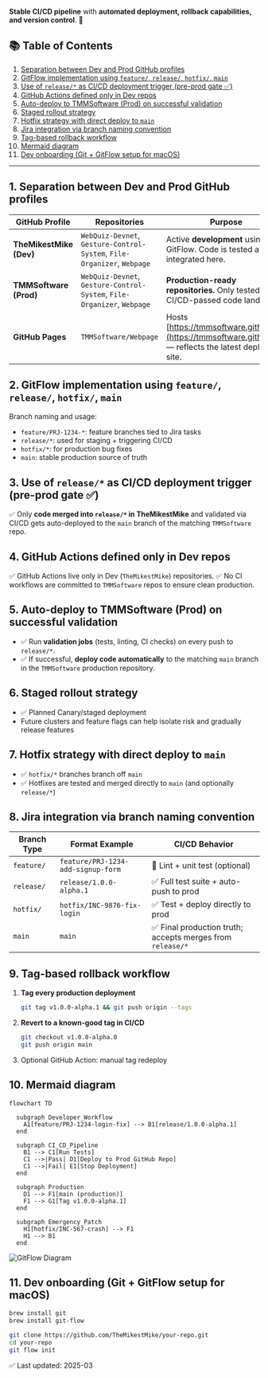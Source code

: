 **Stable CI/CD pipeline** with **automated deployment, rollback capabilities, and version control**. 🚀

## 📚 Table of Contents

1. [Separation between Dev and Prod GitHub profiles](#1-separation-between-dev-and-prod-github-profiles)
2. [GitFlow implementation using `feature/`, `release/`, `hotfix/`, `main`](#2-gitflow-implementation-using-feature-release-hotfix-main)
3. [Use of `release/*` as CI/CD deployment trigger (pre-prod gate ✅)](#3-use-of-release-as-cicd-deployment-trigger-pre-prod-gate-)
4. [GitHub Actions defined only in Dev repos](#4-github-actions-defined-only-in-dev-repos)
5. [Auto-deploy to TMMSoftware (Prod) on successful validation](#5-auto-deploy-to-tmmsoftware-prod-on-successful-validation)
6. [Staged rollout strategy](#6-staged-rollout-strategy)
7. [Hotfix strategy with direct deploy to `main`](#7-hotfix-strategy-with-direct-deploy-to-main)
8. [Jira integration via branch naming convention](#8-jira-integration-via-branch-naming-convention)
9. [Tag-based rollback workflow](#9-tag-based-rollback-workflow)
10. [Mermaid diagram](#10-mermaid-diagram)
11. [Dev onboarding (Git + GitFlow setup for macOS)](#11-dev-onboarding-git--gitflow-setup-for-macos)

---

## 1. Separation between Dev and Prod GitHub profiles

| **GitHub Profile**   | **Repositories** | **Purpose** |
|----------------------|------------------|-------------|
| **TheMikestMike (Dev)** | `WebQuiz-Devnet`, `Gesture-Control-System`, `File-Organizer`, `Webpage` | Active **development** using GitFlow. Code is tested and integrated here. |
| **TMMSoftware (Prod)** | `WebQuiz-Devnet`, `Gesture-Control-System`, `File-Organizer`, `Webpage` | **Production-ready repositories.** Only tested, CI/CD-passed code lands here. |
| **GitHub Pages** | `TMMSoftware/Webpage` | Hosts [https://tmmsoftware.github.io/](https://tmmsoftware.github.io/) — reflects the latest deployed site. |

## 2. GitFlow implementation using `feature/`, `release/`, `hotfix/`, `main`

Branch naming and usage:
- `feature/PRJ-1234-*`: feature branches tied to Jira tasks
- `release/*`: used for staging + triggering CI/CD
- `hotfix/*`: for production bug fixes
- `main`: stable production source of truth

## 3. Use of `release/*` as CI/CD deployment trigger (pre-prod gate ✅)

✅ Only **code merged into `release/*` in TheMikestMike** and validated via CI/CD gets auto-deployed to the `main` branch of the matching `TMMSoftware` repo.

## 4. GitHub Actions defined only in Dev repos

✅ GitHub Actions live only in Dev (`TheMikestMike`) repositories.
✅ No CI workflows are committed to `TMMSoftware` repos to ensure clean production.

## 5. Auto-deploy to TMMSoftware (Prod) on successful validation

- ✅ Run **validation jobs** (tests, linting, CI checks) on every push to `release/*`.
- ✅ If successful, **deploy code automatically** to the matching `main` branch in the `TMMSoftware` production repository.

## 6. Staged rollout strategy

- ✅ Planned Canary/staged deployment
- Future clusters and feature flags can help isolate risk and gradually release features

## 7. Hotfix strategy with direct deploy to `main`

- ✅ `hotfix/*` branches branch off `main`
- ✅ Hotfixes are tested and merged directly to `main` (and optionally `release/*`)

## 8. Jira integration via branch naming convention

| Branch Type | Format Example | CI/CD Behavior |
|-------------|----------------|----------------|
| `feature/`  | `feature/PRJ-1234-add-signup-form` | 🧪 Lint + unit test (optional) |
| `release/`  | `release/1.0.0-alpha.1`            | ✅ Full test suite + auto-push to prod |
| `hotfix/`   | `hotfix/INC-9876-fix-login`        | ✅ Test + deploy directly to prod |
| `main`      | `main`                             | ✅ Final production truth; accepts merges from `release/*` |

## 9. Tag-based rollback workflow

1. **Tag every production deployment**  
   ```sh
   git tag v1.0.0-alpha.1 && git push origin --tags
   ```
2. **Revert to a known-good tag in CI/CD**  
   ```sh
   git checkout v1.0.0-alpha.0
   git push origin main
   ```
3. Optional GitHub Action: manual tag redeploy

## 10. Mermaid diagram

```mermaid
flowchart TD

  subgraph Developer_Workflow
    A1[feature/PRJ-1234-login-fix] --> B1[release/1.0.0-alpha.1]
  end

  subgraph CI_CD_Pipeline
    B1 --> C1[Run Tests]
    C1 -->|Pass| D1[Deploy to Prod GitHub Repo]
    C1 -->|Fail| E1[Stop Deployment]
  end

  subgraph Production
    D1 --> F1[main (production)]
    F1 --> G1[Tag v1.0.0-alpha.1]
  end

  subgraph Emergency_Patch
    H1[hotfix/INC-567-crash] --> F1
    H1 --> B1
  end
```

![GitFlow Diagram](GitFlow_CICD_Workflow.png)

## 11. Dev onboarding (Git + GitFlow setup for macOS)

```bash
brew install git
brew install git-flow
```

```bash
git clone https://github.com/TheMikestMike/your-repo.git
cd your-repo
git flow init
```

✅ Last updated: 2025-03

